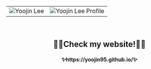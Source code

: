 <table>
      <tr>
            <td><img src="https://github.com/Yoojin95/Yoojin95/assets/139936425/89e26e1b-1e03-404e-9be0-19607207f1ea" alt="Yoojin Lee" /></td>
            <td><img src="https://github.com/Yoojin95/Yoojin95/assets/139936425/3a8c866d-6415-4a34-a70c-6c9b960a6e52" alt="Yoojin Lee Profile"/></td>
      </tr>
</table>

</br>
<h2 align = "center">👻💚Check my website!💚👻 <br/></h2>
<h4 align = "center" text-decoration-line: none>✨https://yoojin95.github.io/✨</h4>

